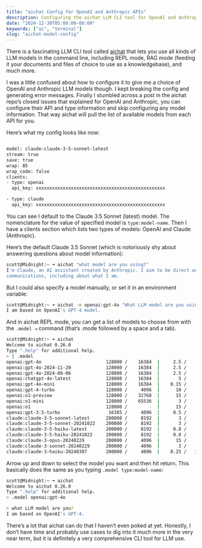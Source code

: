 ```yaml
---
title: "aichat Config for OpenAI and Anthropic APIs"
description: Configuring the aichat LLM CLI tool for OpenAI and Anthropic model use.
date: "2024-12-30T05:00:00-08:00"
keywords: ["ai", "terminal"]
slug: "aichat-model-config"
---
```


There is a fascinating LLM CLI tool called [aichat](https://github.com/sigoden/aichat) that lets you use all kinds of LLM models in the command line, including REPL mode, RAG mode (feeding it your documents and files of choice to use as a knowledgebase), and much more.

I was a little confused about how to configure it to give me a choice of OpenAI and Anthropic LLM models though. I kept breaking the config and generating error messages. Finally I stumbled across a post in the aichat repo’s closed issues that explained for OpenAI and Anthropic, you can configure their API and type information and skip configuring any model information. That way aichat will pull the list of available models from each API for you.

Here’s what my config looks like now:

```bash title="~/Library/Application Support/aichat/config.yaml"

model: claude:claude-3-5-sonnet-latest
stream: true
save: true
wrap: 85
wrap_code: false
clients:
- type: openai
  api_key: xxxxxxxxxxxxxxxxxxxxxxxxxxxxxxxxxxxxxxxxxxxxxxxx

- type: claude
  api_key: xxxxxxxxxxxxxxxxxxxxxxxxxxxxxxxxxxxxxxxxxxxxxxxx         
```

You can see I default to the Claude 3.5 Sonnet (latest) model. The nomenclature for the value of specified model is `type:model-name`. Then I have a clients section which lists two types of models: OpenAI and Claude (Anthropic).

Here’s the default Claude 3.5 Sonnet (which is notoriously shy about answering questions about model information):

```bash
scott@Midnight:~ ➜ aichat "what model are you using?"
I'm Claude, an AI assistant created by Anthropic. I aim to be direct and honest in my
communications, including about what I am.
```

But I could also specify a model manually, or set it in an environment variable:

```bash
scott@Midnight:~ ➜ aichat -m openai:gpt-4o "What LLM model are you using?"
I am based on OpenAI's GPT-4 model.
```

And in aichat REPL mode, you can get a list of models to choose from with the `.model ⇥` command (that’s .mode followed by a space and a tab).

```bash {5}
scott@Midnight:~ ➜ aichat
Welcome to aichat 0.26.0
Type ".help" for additional help.
> | .model 
openai:gpt-4o                        128000 /    16384  |     2.5 /     10    👁 ⚒ 
openai:gpt-4o-2024-11-20             128000 /    16384  |     2.5 /     10    👁 ⚒ 
openai:gpt-4o-2024-08-06             128000 /    16384  |     2.5 /     10    👁 ⚒ 
openai:chatgpt-4o-latest             128000 /    16384  |       5 /     15    👁 ⚒ 
openai:gpt-4o-mini                   128000 /    16384  |    0.15 /    0.6    👁 ⚒ 
openai:gpt-4-turbo                   128000 /     4096  |      10 /     30    👁 ⚒ 
openai:o1-preview                    128000 /    32768  |      15 /     60        
openai:o1-mini                       128000 /    65536  |       3 /     12        
openai:o1                            128000 /        -  |      15 /     60    👁 ⚒ 
openai:gpt-3.5-turbo                  16385 /     4096  |     0.5 /    1.5      ⚒ 
claude:claude-3-5-sonnet-latest      200000 /     8192  |       3 /     15    👁 ⚒ 
claude:claude-3-5-sonnet-20241022    200000 /     8192  |       3 /     15    👁 ⚒ 
claude:claude-3-5-haiku-latest       200000 /     8192  |     0.8 /      4    👁 ⚒ 
claude:claude-3-5-haiku-20241022     200000 /     8192  |     0.8 /      4    👁 ⚒ 
claude:claude-3-opus-20240229        200000 /     4096  |      15 /     75    👁 ⚒ 
claude:claude-3-sonnet-20240229      200000 /     4096  |       3 /     15    👁 ⚒ 
claude:claude-3-haiku-20240307       200000 /     4096  |    0.25 /   1.25    👁 ⚒ 
```

Arrow up and down to select the model you want and then hit return. This basically does the same as you typing `.model type:model-name`:

```bash
scott@Midnight:~ ➜ aichat
Welcome to aichat 0.26.0
Type ".help" for additional help.
> .model openai:gpt-4o

> what LLM model are you?
I am based on OpenAI's GPT-4.
```

There’s a lot that aichat can do that I haven’t even poked at yet. Honestly, I don’t have time and probably use cases to dig into it much more in the very near term, but it is definitely a very comprehensive CLI tool for LLM use.
